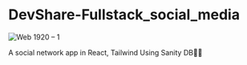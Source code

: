 # DevShare-Fullstack_social_media
![Web 1920 – 1](https://user-images.githubusercontent.com/75971776/183296256-45d0f121-d349-4fee-b623-0cda0ec72ec4.png)


A social network app in React, Tailwind Using Sanity DB💖😎

